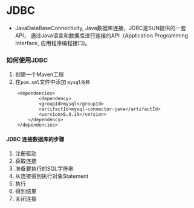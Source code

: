 # JDBC
- JavaDataBaseConnectivity, Java数据库连接，JDBC是SUN提供的一套API，
通过Java语言和数据库进行连接的API（Application Programming Interface, 
应用程序编程接口)。


### 如何使用JDBC
1. 创建一个Maven工程
2. 在`pom.xml`文件中添加 `mysql依赖`
```
    <dependencies>
            <dependency>
            <groupId>mysql</groupId>
            <artifactId>mysql-connector-java</artifactId>
            <version>8.0.19</version>
        </dependency>
    </dependencies>
```


#### JDBC 连接数据库的步骤

 1. 注册驱动
 2. 获取连接
 3. 准备要执行的SQL字符串
 4. 从连接得到执行对象Statement
 5. 执行
 6. 得到结果
 7. 关闭连接 